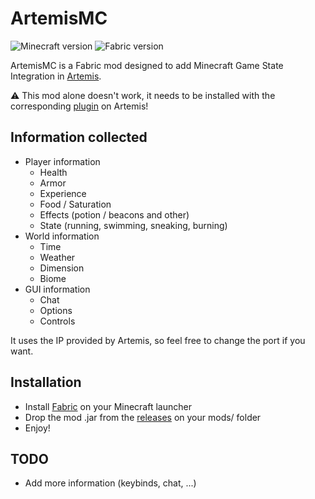# ArtemisMC
![Minecraft version](https://img.shields.io/badge/MC%20version-1.20.1-green)
![Fabric version](https://img.shields.io/badge/Fabric%20version-0.14.25-8A2BE2)

ArtemisMC is a Fabric mod designed to add Minecraft Game State Integration in [Artemis](https://artemis-rgb.com/).

⚠️ This mod alone doesn't work, it needs to be installed with the corresponding [plugin](https://github.com/urfour/ArtemisMC-Plugin) on Artemis! 

## Information collected

- Player information
  - Health
  - Armor
  - Experience
  - Food / Saturation
  - Effects (potion / beacons and other)
  - State (running, swimming, sneaking, burning)
- World information
  - Time
  - Weather
  - Dimension
  - Biome
- GUI information
  - Chat
  - Options
  - Controls

It uses the IP provided by Artemis, so feel free to change the port if you want.

## Installation

- Install [Fabric](https://fabricmc.net/use/installer/) on your Minecraft launcher
- Drop the mod .jar from the [releases](https://github.com/urfour/ArtemisMC-Fabric/releases) on your mods/ folder
- Enjoy!

## TODO
- Add more information (keybinds, chat, ...)
